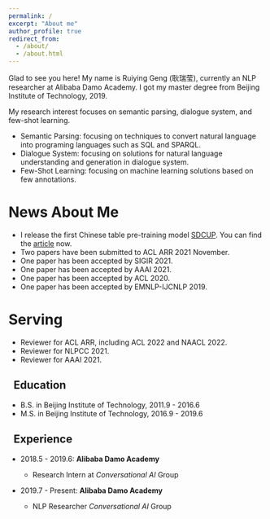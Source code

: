 ```yaml
---
permalink: /
excerpt: "About me"
author_profile: true
redirect_from: 
  - /about/
  - /about.html
---
```



Glad to see you here! My name is Ruiying Geng (耿瑞莹), currently an NLP researcher at Alibaba Damo Academy. I got my master degree from Beijing Institute of Technology, 2019.

My research interest focuses on semantic parsing, dialogue system, and few-shot learning.
* Semantic Parsing: focusing on techniques to convert natural language into programing languages such as SQL and SPARQL.
* Dialogue System: focusing on solutions for natural language understanding and generation in dialogue system.
* Few-Shot Learning: focusing on machine learning solutions based on few annotations.


News About Me 
======
* I release the first Chinese table pre-training model [SDCUP](https://github.com/alibaba/AliceMind/tree/main/SDCUP). You can find the [article](https://mp.weixin.qq.com/s/DxOVCvo-TQ2Cm77ng_ZULQ) now.
* Two papers have been submitted to ACL ARR 2021 November.
* One paper has been accepted by SIGIR 2021.
* One paper has been accepted by AAAI 2021.
* One paper has been accepted by ACL 2020.
* One paper has been accepted by EMNLP-IJCNLP 2019.


Serving
======
* Reviewer for ACL ARR, including ACL 2022 and NAACL 2022.
* Reviewer for NLPCC 2021.
* Reviewer for AAAI 2021.

## <i class="fa fa-ft fa-university"></i>&nbsp;&nbsp;Education

* B.S. in Beijing Institute of Technology, 2011.9 - 2016.6
* M.S. in Beijing Institute of Technology, 2016.9 - 2019.6

## <i class="fa fa-ft fa-users"></i>&nbsp;&nbsp;Experience

* 2018.5 - 2019.6: **Alibaba Damo Academy**
  * Research Intern at *Conversational AI* Group

* 2019.7 - Present: **Alibaba Damo Academy**
  * NLP Researcher *Conversational AI* Group
